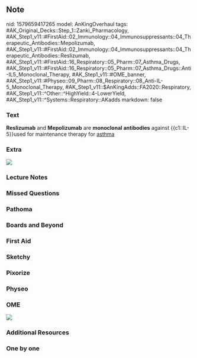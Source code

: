 ## Note
nid: 1579659417265
model: AnKingOverhaul
tags: #AK_Original_Decks::Step_1::Zanki_Pharmacology, #AK_Step1_v11::#FirstAid::02_Immunology::04_Immunosuppressants::04_Therapeutic_Antibodies::Mepolizumab, #AK_Step1_v11::#FirstAid::02_Immunology::04_Immunosuppressants::04_Therapeutic_Antibodies::Reslizumab, #AK_Step1_v11::#FirstAid::16_Respiratory::05_Pharm::07_Asthma_Drugs, #AK_Step1_v11::#FirstAid::16_Respiratory::05_Pharm::07_Asthma_Drugs::Anti-IL5_Monoclonal_Therapy, #AK_Step1_v11::#OME_banner, #AK_Step1_v11::#Physeo::09_Pharm::08_Respiratory::08_Anti-IL-5_Monoclonal_Therapy, #AK_Step1_v11::$AnKingAdds::FA2020::Respiratory, #AK_Step1_v11::^Other::^HighYield::4-LowerYield, #AK_Step1_v11::^Systems::Respiratory::AKadds
markdown: false

### Text
<b>Reslizumab</b> and <b>Mepolizumab</b> are <b>monoclonal
antibodies</b> against {{c1::IL-5}}used for maintenance therapy for
<u>asthma</u>

### Extra
<div><img src="paste-5ada8cde48ce2d2bbe27013ab24fe9173588a53c.jpg"
class="resizer"></div>

### Lecture Notes


### Missed Questions


### Pathoma


### Boards and Beyond


### First Aid


### Sketchy


### Pixorize


### Physeo


### OME
<div class="ome-widget">
  <a href="https://onlinemeded.org?ref=anki"><img src=
  "_OME_AnkiFlashcards_General_7.png"></a>
</div>

### Additional Resources


### One by one

